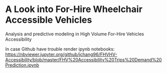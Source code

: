 # A Look into For-Hire Wheelchair Accessible Vehicles
Analysis and predictive modeling in High Volume For-Hire Vehicles Accessibility


In case Github have trouble render ipynb notebooks: https://nbviewer.jupyter.org/github/jchang96/FHVHV-Accessibility/blob/master/FHV%20Accessibility%20Trips%20Demand%20Prediction.ipynb
